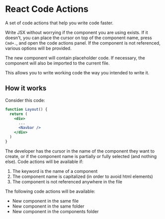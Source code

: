 # React Code Actions
A set of code actions that help you write code faster.

Write JSX without worrying if the component you are using exists. If it doesn't, you can place the cursor on top of the component name, press `Cmd+.`, and open the code actions panel. If the component is not referenced, various options will be provided.

The new component will contain placeholder code. If necessary, the component will also be imported to the current file.

This allows you to write working code the way you intended to write it.

## How it works
Consider this code:

```jsx
function Layout() {
  return (
    <div>
      ...
      <Navbar />
    </div>
  )
}
```

The developer has the cursor in the name of the component they want to create, or if the component name is partially or fully selected (and nothing else). Code actions will be available if:

1. The keyword is the name of a component
2. The component name is capitalized (in order to avoid html elements)
3. The component is not referenced anywhere in the file

The following code actions will be available:

- New component in the same file
- New component in the same folder
- New component in the components folder
